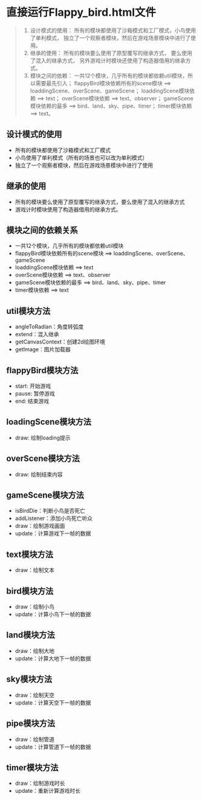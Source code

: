 ﻿# 直接运行Flappy_bird.html文件


> 1. 设计模式的使用：
所有的模块都使用了沙箱模式和工厂模式，小鸟使用了单利模式，
独立了一个观察者模块，然后在游戏场景模块中进行了使用。
> 2. 继承的使用：
所有的模块要么使用了原型覆写的继承方式，
要么使用了混入的继承方式，
另外游戏计时模块还使用了构造器借用的继承方式。
> 3. 模块之间的依赖：
一共12个模块，几乎所有的模块都依赖util模块，所以需要最先引入；
flappyBird模块依赖所有的scene模块 ==> loaddingScene、overScene、gameScene；
loaddingScene模块依赖 ==> text；
overScene模块依赖 ==> text、observer；
gameScene模块依赖的最多 ==> bird、land、sky、pipe、timer；
timer模块依赖 ==> text。

## 设计模式的使用
- 所有的模块都使用了沙箱模式和工厂模式
- 小鸟使用了单利模式（所有的场景也可以改为单利模式）
- 独立了一个观察者模块，然后在游戏场景模块中进行了使用

## 继承的使用
- 所有的模块要么使用了原型覆写的继承方式，要么使用了混入的继承方式
- 游戏计时模块使用了构造器借用的继承方式。

## 模块之间的依赖关系
- 一共12个模块，几乎所有的模块都依赖util模块
- flappyBird模块依赖所有的scene模块 ==> loaddingScene、overScene、gameScene
- loaddingScene模块依赖 ==> text
- overScene模块依赖 ==> text、observer
- gameScene模块依赖的最多 ==> bird、land、sky、pipe、timer
- timer模块依赖 ==> text

## util模块方法
- angleToRadian：角度转弧度
- extend：混入继承
- getCanvasContext：创建2d绘图环境
- getImage：图片加载器

## flappyBird模块方法
- start: 开始游戏
- pause: 暂停游戏
- end: 结束游戏

## loadingScene模块方法
- draw: 绘制loading提示

## overScene模块方法
- draw: 绘制结束内容

## gameScene模块方法
- isBirdDie：判断小鸟是否死亡
- addListener：添加小鸟死亡听众
- draw：绘制游戏画面
- update：计算游戏下一帧的数据

## text模块方法
- draw：绘制文本

## bird模块方法
- draw：绘制小鸟
- update：计算小鸟下一帧的数据

## land模块方法
- draw：绘制大地
- update：计算大地下一帧的数据

## sky模块方法
- draw：绘制天空
- update：计算天空下一帧的数据

## pipe模块方法
- draw：绘制管道
- update：计算管道下一帧的数据

## timer模块方法
- draw：绘制游戏时长
- update：重新计算游戏时长
